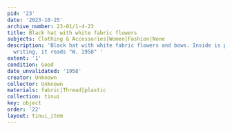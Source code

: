 ```yaml
---
pid: '23'
date: '2023-10-25'
archive_number: 23-01/1-4-23
title: Black hat with white fabric flowers
subjects: Clothing & Accessories|Women|Fashion|None
description: 'Black hat with white fabric flowers and bows. Inside is partially illegible
  writing, it reads "W. 1958" '
extent: '1'
condition: Good
date_unvalidated: '1958'
creator: Unknown
collector: Unknown
materials: fabric|Thread|plastic
collection: tinui
key: object
order: '22'
layout: tinui_item
---
```

